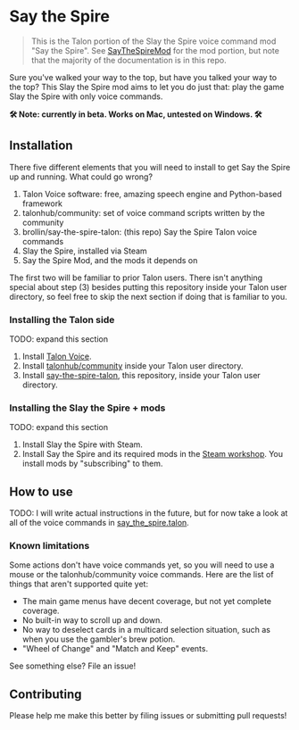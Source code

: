 # Say the Spire

> This is the Talon portion of the Slay the Spire voice command mod "Say the
> Spire". See [SayTheSpireMod](https://github.com/brollin/SayTheSpireMod) for
> the mod portion, but note that the majority of the documentation is in this
> repo.

Sure you've walked your way to the top, but have you talked your way to the top?
This Slay the Spire mod aims to let you do just that: play the game Slay the
Spire with only voice commands.

**🛠️ Note: currently in beta. Works on Mac, untested on Windows. 🛠️**

## Installation

There five different elements that you will need to install to get Say the Spire
up and running. What could go wrong?

1. Talon Voice software: free, amazing speech engine and Python-based framework
1. talonhub/community: set of voice command scripts written by the community
1. brollin/say-the-spire-talon: (this repo) Say the Spire Talon voice commands
1. Slay the Spire, installed via Steam
1. Say the Spire Mod, and the mods it depends on

The first two will be familiar to prior Talon users. There isn't anything
special about step (3) besides putting this repository inside your Talon user
directory, so feel free to skip the next section if doing that is familiar to
you.

### Installing the Talon side

TODO: expand this section

1. Install [Talon Voice](https://talonvoice.com/).
1. Install [talonhub/community](https://github.com/talonhub/community) inside
   your Talon user directory.
1. Install
   [say-the-spire-talon](https://github.com/brollin/say-the-spire-talon), this
   repository, inside your Talon user directory.

### Installing the Slay the Spire + mods

TODO: expand this section

1. Install Slay the Spire with Steam.
1. Install Say the Spire and its required mods in the
   [Steam workshop](https://steamcommunity.com/sharedfiles/filedetails/?id=3156349163).
   You install mods by "subscribing" to them.

## How to use

TODO: I will write actual instructions in the future, but for now take a look at
all of the voice commands in [say_the_spire.talon](./say_the_spire.talon).

### Known limitations

Some actions don't have voice commands yet, so you will need to use a mouse or
the talonhub/community voice commands. Here are the list of things that aren't
supported quite yet:

- The main game menus have decent coverage, but not yet complete coverage.
- No built-in way to scroll up and down.
- No way to deselect cards in a multicard selection situation, such as when you
  use the gambler's brew potion.
- "Wheel of Change" and "Match and Keep" events.

See something else? File an issue!

## Contributing

Please help me make this better by filing issues or submitting pull requests!
